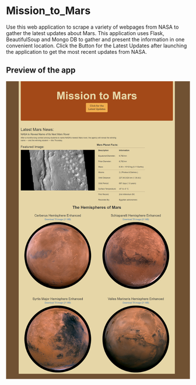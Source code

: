 # Mission_to_Mars
Use this web application to scrape a variety of webpages from NASA to gather the latest updates about Mars. This application uses Flask, BeautifulSoup and Mongo DB to gather and present the information in one convenient location. Click the Button for the Latest Updates after launching the application to get the most recent updates from NASA.



## Preview of the app
![](/Priveiw.png)
